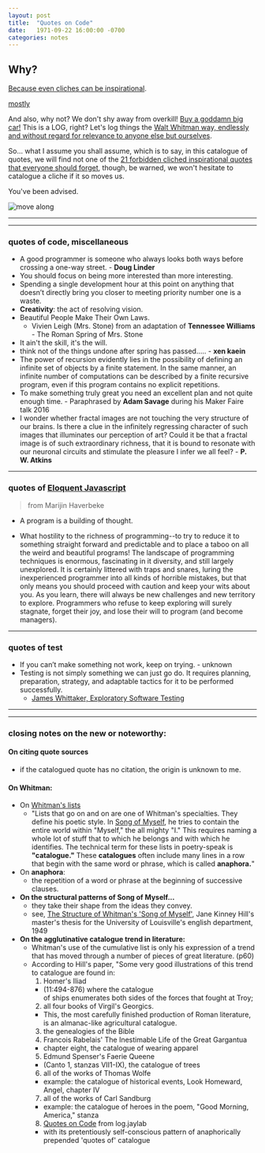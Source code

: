 ```yaml
---
layout: post
title:  "Quotes on Code"
date:   1971-09-22 16:00:00 -0700
categories: notes 
---
```


## Why?

[Because even cliches can be inspirational][5].

[mostly][4]

And also, why not? We don't shy away from overkill! [Buy a goddamn big car!][3] This is a LOG, right? Let's log things the [Walt Whitman way, endlessly and without regard for relevance to anyone else but ourselves][1].  



So... what I assume you shall assume, which is to say, in this catalogue of quotes, we will find not one of the [21 forbidden cliched inspirational quotes that everyone should forget][2], though, be warned, we won't hesitate to catalogue a cliche if it so moves us. 

You've been advised.

![move along]({{log.jaylab.io}}/assets/gifs/2016_06-move_along.gif)

_______________
________________


### quotes of code, miscellaneous

- A good programmer is someone who always looks both ways before crossing a one-way street. - **Doug Linder**
- You should focus on being more interested than more interesting. 
- Spending a single development hour at this point on anything that doesn’t directly bring you closer to meeting priority number one is a waste. 
- **Creativity**: the act of resolving vision. 
- Beautiful People Make Their Own Laws.  
  - Vivien Leigh (Mrs. Stone) from an adaptation of **Tennessee Williams** - The Roman Spring of Mrs. Stone
- It ain't the skill, it's the will.
- think not of the things undone after spring has passed..... - **xen kaein**
- The power of recursion evidently lies in the possibility of defining an infinite set of objects by a finite statement. In the same manner, an infinite number of computations can be described by a finite recursive program, even if this program contains no explicit repetitions.
- To make something truly great you need an excellent plan and not quite enough time. - Paraphrased by **Adam Savage** during his Maker Faire talk 2016
- I wonder whether fractal images are not touching the very structure of our brains. Is there a clue in the infinitely regressing character of such images that illuminates our perception of art? Could it be that a fractal image is of such extraordinary richness, that it is bound to resonate with our neuronal circuits and stimulate the pleasure I infer we all feel? - **P. W. Atkins**

_______


### quotes of [Eloquent Javascript]
> from Marijin Haverbeke

- A program is a building of thought.    
 
- What hostility to the richness of programming--to try to reduce it to something straight forward and predictable and to place a taboo on all the weird and beautiful programs! The landscape of programming techniques is enormous, fascinating in it diversity, and still largely unexplored.  It is certainly littered with traps and snares, luring the inexperienced programmer into all kinds of horrible mistakes, but that only means you should proceed with caution and keep your wits about you.  As you learn, there will always be new challenges and new territory to explore.  Programmers who refuse to keep exploring will surely stagnate, forget their joy, and lose their will to program (and become managers).

______________________

### quotes of test

- If you can’t make something not work, keep on trying. - unknown
- Testing is not simply something we can just go do. It requires planning, preparation, strategy, and adaptable tactics for it to be performed successfully. 
  - [James Whittaker, Exploratory Software Testing][8]


__________________

__________________

### closing notes on the new or noteworthy:

#### On citing quote sources
- if the catalogued quote has no citation, the origin is unknown to me.
 
#### On Whitman:
- On [Whitman's lists][6]
  - "Lists that go on and on are one of Whitman's specialties. They define his poetic style. In [Song of Myself][1], he tries to contain the entire world within "Myself," the all mighty "I." This requires naming a whole lot of stuff that to which he belongs and with which he identifies. The technical term for these lists in poetry-speak is **"catalogue."** These **catalogues** often include many lines in a row that begin with the same word or phrase, which is called **anaphora.**"
- On **anaphora**:
  - the repetition of a word or phrase at the beginning of successive clauses.
- **On the structural patterns of Song of Myself...**
  - they take their shape from the ideas they convey.
  - see, [The Structure of Whitman's 'Song of Myself']({{log.jaylab.io}}/assets/pdfs/quotes-structure_of_whitmans_SOM.pdf), Jane Kinney Hill's master's thesis for the University of Louisville's english department, 1949
- **On the agglutinative catalogue trend in literature:**
  - Whitman's use of the cumulative list is only his expression of a trend that
has moved through a number of pieces of great literature. (p60)
  - According to Hill's paper, "Some very good illustrations of this trend to catalogue are found in:   
    1. Homer's Iliad   
    - (11:494-876) where the catalogue  
of ships enumerates both sides of the forces that fought at
Troy;
    2. all four books of Virgil's Georgics. 
      - This, the most carefully finished production of Roman literature,
is an almanac-like agricultural catalogue.
    3. the genealogies of the Bible
    4. Francois Rabelais' The Inestimable Life of the Great Gargantua
      - chapter eight, the catalogue of wearing apparel
    5. Edmund Spenser's Faerie Queene
      - (Canto 1, stanzas VII1-IX), the catalogue of trees 
    6. all of the works of Thomas Wolfe
      - example: the catalogue of historical events, Look Homeward, Angel, chapter IV
    7. all of the works of Carl Sandburg
      - example: the catalogue of heroes in the poem, "Good Morning, America," stanza
    8. [Quotes on Code](http://log.jaylab.io/notes/1971/09/22/quotes-on-code.html) from log.jaylab
      - with its pretentiously self-conscious pattern of anaphorically prepended 'quotes of' catalogue 




[1]: http://whitmanarchive.org/published/LG/1891/poems/27
[2]: http://www.eonline.com/news/665900/21-cliche-inspirational-quotes-that-everyone-needs-to-stop-using-immediately
[3]: http://homepages.wmich.edu/~cooneys/poems/creeley.know.html
[4]: https://www.instagram.com/unspirational/
[5]: http://ask.metafilter.com/17445/Motivational-cliches
[6]: http://www.shmoop.com/song-of-myself/lists-catalogues-symbol.html
[7]: {{log.jaylab.io}}/assets/pdfs/quotes-structure_of_whitmans_SOM.pdf
[8]: https://www.amazon.com/Exploratory-Software-Testing-Tricks-Techniques/dp/0321636414
[Eloquent Javascript]: http://eloquentjavascript.net/